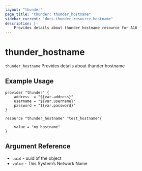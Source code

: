 ```yaml
---
layout: "thunder"
page_title: "thunder: thunder_hostname"
sidebar_current: "docs-thunder-resource-hostname"
description: |-
	Provides details about thunder hostname resource for A10
---
```


# thunder\_hostname

`thunder_hostname` Provides details about thunder hostname
## Example Usage


```hcl
provider "thunder" {
    address  = "${var.address}"
    username = "${var.username}"  
    password = "${var.password}"
}

resource "thunder_hostname" "test_hostname"{

    value = "my_hostname"
}
```

## Argument Reference

* `uuid` - uuid of the object
* `value` - This System’s Network Name

